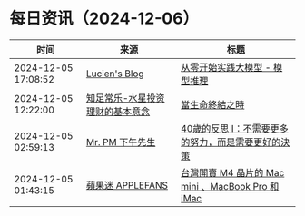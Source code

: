 ﻿# 每日资讯（2024-12-06）

|时间|来源|标题|
|---|---|---|
|2024-12-05 17:08:52|[Lucien's Blog](https://blog.lucien.ink/feed/)|[从零开始实践大模型 - 模型推理](https://blog.lucien.ink/archives/550/)|
|2024-12-05 12:22:00|[知足常乐-水星投资理财的基本意念](http://mercurychong.blogspot.com/feeds/posts/default)|[當生命終結之時](http://mercurychong.blogspot.com/2024/12/blog-post.html)|
|2024-12-05 02:59:13|[Mr. PM 下午先生](http://feeds.feedburner.com/pmmustknow)|[40歲的反思 I：不需要更多的努力，而是需要更好的決策](https://mrpm.cc/?p=1737)|
|2024-12-05 01:43:15|[蘋果迷 APPLEFANS](https://applefans.today/feed/)|[台灣開賣 M4 晶片的 Mac mini 、MacBook Pro 和 iMac](https://applefans.today/2024-12-tw-launch-m4-mac-mini-imac-macbook-pro/)|
